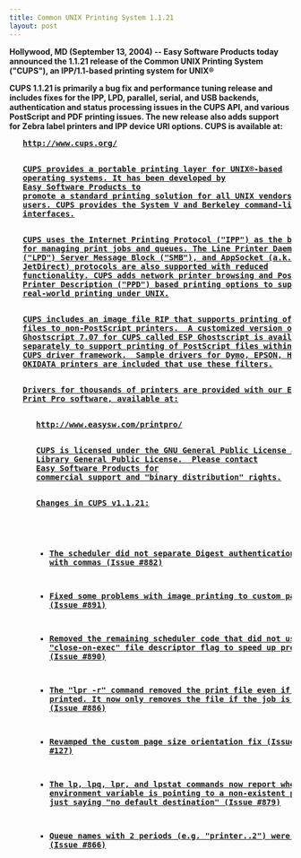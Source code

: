 ```yaml
---
title: Common UNIX Printing System 1.1.21
layout: post
---
```


<P><B>Hollywood, MD (September 13, 2004) -- Easy Software Productstoday announced the 1.1.21 release of the Common UNIX PrintingSystem ("CUPS"), an IPP/1.1-based printing system forUNIX®<P>CUPS 1.1.21 is primarily a bug fix and performance tuningrelease and includes fixes for the IPP, LPD, parallel, serial,and USB backends, authentication and status processing issues inthe CUPS API, and various PostScript and PDF printing issues.The new release also adds support for Zebra label printers andIPP device URI options. CUPS is available at:<UL><PRE><A HREF="http://www.cups.org/">http://www.cups.org/<P>CUPS provides a portable printing layer for UNIX®-basedoperating systems. It has been developed by<A HREF="http://www.easysw.com/">Easy Software Products topromote a standard printing solution for all UNIX vendors andusers. CUPS provides the System V and Berkeley command-lineinterfaces.<P>CUPS uses the Internet Printing Protocol ("IPP") as the basisfor managing print jobs and queues. The Line Printer Daemon("LPD") Server Message Block ("SMB"), and AppSocket (a.k.a.JetDirect) protocols are also supported with reducedfunctionality. CUPS adds network printer browsing and PostScriptPrinter Description ("PPD") based printing options to supportreal-world printing under UNIX.<P>CUPS includes an image file RIP that supports printing of imagefiles to non-PostScript printers.  A customized version of GNUGhostscript 7.07 for CUPS called ESP Ghostscript is availableseparately to support printing of PostScript files within theCUPS driver framework.  Sample drivers for Dymo, EPSON, HP, andOKIDATA printers are included that use these filters.<P>Drivers for thousands of printers are provided with our ESPPrint Pro software, available at:<UL><PRE><A HREF="http://www.easysw.com/printpro/">http://www.easysw.com/printpro/<P>CUPS is licensed under the GNU General Public License and GNULibrary General Public License.  Please contact<A HREF="mailto:info@easysw.com">Easy Software Products forcommercial support and "binary distribution" rights.
Changes in CUPS v1.1.21:	
- The scheduler did not separate Digest authentication 	parameters with commas (Issue #882) 	
- Fixed some problems with image printing to custom page 	sizes (Issue #891) 	
- Removed the remaining scheduler code that did not use 	the "close-on-exec" file descriptor flag to speed up 	program invocations (Issue #890) 	
- The "lpr -r" command removed the print file even if it 	was not printed. It now only removes the file if the 	job is successfully created (Issue #886) 	
- Revamped the custom page size orientation fix 	(Issue #127) 	
- The lp, lpq, lpr, and lpstat commands now report when 	an environment variable is pointing to a non-existent 	printer instead of just saying "no default 	destination" (Issue #879) 	
- Queue names with 2 periods (e.g. "printer..2") were 	not supported (Issue #866)
